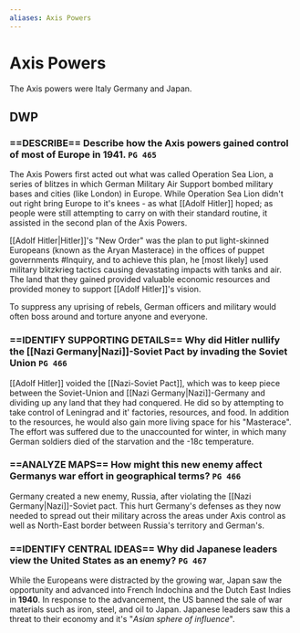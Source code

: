 ```yaml
---
aliases: Axis Powers
---
```

# Axis Powers
The Axis powers were Italy Germany and Japan.

## DWP
### ==DESCRIBE== Describe how the Axis powers gained control of most of Europe in 1941. `PG 465`
The Axis Powers first acted out what was called Operation Sea Lion, a series of blitzes in which German Military Air Support bombed military bases and cities (like London) in Europe. While Operation Sea Lion didn't out right bring Europe to it's knees - as what [[Adolf Hitler]] hoped; as people were still attempting to carry on with their standard routine, it assisted in the second plan of the Axis Powers.

[[Adolf Hitler|Hitler]]'s "New Order" was the plan to put light-skinned Europeans (known as the Aryan Masterace) in the offices of puppet governments #Inquiry, and to achieve this plan, he [most likely] used military blitzkrieg tactics causing devastating impacts with tanks and air. The land that they gained provided valuable economic resources and provided money to support [[Adolf Hitler]]'s vision.

To suppress any uprising of rebels, German officers and military would often boss around and torture anyone and everyone.
### ==IDENTIFY SUPPORTING DETAILS== Why did Hitler nullify the [[Nazi Germany|Nazi]]-Soviet Pact by invading the Soviet Union `PG 466`
[[Adolf Hitler]] voided the [[Nazi-Soviet Pact]], which was to keep piece between the Soviet-Union and [[Nazi Germany|Nazi]]-Germany and dividing up any land that they had conquered. He did so by attempting to take control of Leningrad and it' factories, resources, and food. In addition to the resources, he would also gain more living space for his "Masterace". The effort was suffered due to the unaccounted for winter, in which many German soldiers died of the starvation and the -18c temperature.
### ==ANALYZE MAPS== How might this new enemy affect Germanys war effort in geographical terms? `PG 466`
Germany created a new enemy, Russia, after violating the [[Nazi Germany|Nazi]]-Soviet pact. This hurt Germany's defenses as they now needed to spread out their military across the areas under Axis control as well as North-East border between Russia's territory and German's.
### ==IDENTIFY CENTRAL IDEAS== Why did Japanese leaders view the United States as an enemy? `PG 467`
While the Europeans were distracted by the growing war, Japan saw the opportunity and advanced into French Indochina and the Dutch East Indies in **1940**. In response to the advancement, the US banned the sale of war materials such as iron, steel, and oil to Japan. Japanese leaders saw this a threat to their economy and it's "*Asian sphere of influence*".